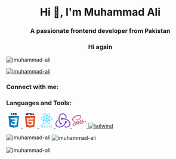 <h1 align="center">Hi 👋, I'm Muhammad Ali</h1>
<h3 align="center">A passionate frontend developer from Pakistan</h3>

<h3 align="center">Hi again</h3>
<p align="left"> <img src="https://komarev.com/ghpvc/?username=imuhammad-ali&label=Profile%20views&color=0e75b6&style=flat" alt="imuhammad-ali" /> </p>

<p align="left"> <a href="https://github.com/ryo-ma/github-profile-trophy"><img src="https://github-profile-trophy.vercel.app/?username=imuhammad-ali" alt="imuhammad-ali" /></a> </p>

<h3 align="left">Connect with me:</h3>
<p align="left">
</p>

<h3 align="left">Languages and Tools:</h3>
<p align="left"> <a href="https://www.w3schools.com/css/" target="_blank" rel="noreferrer"> <img src="https://raw.githubusercontent.com/devicons/devicon/master/icons/css3/css3-original-wordmark.svg" alt="css3" width="40" height="40"/> </a> <a href="https://www.w3.org/html/" target="_blank" rel="noreferrer"> <img src="https://raw.githubusercontent.com/devicons/devicon/master/icons/html5/html5-original-wordmark.svg" alt="html5" width="40" height="40"/> </a> <a href="https://reactjs.org/" target="_blank" rel="noreferrer"> <img src="https://raw.githubusercontent.com/devicons/devicon/master/icons/react/react-original-wordmark.svg" alt="react" width="40" height="40"/> </a> <a href="https://redux.js.org" target="_blank" rel="noreferrer"> <img src="https://raw.githubusercontent.com/devicons/devicon/master/icons/redux/redux-original.svg" alt="redux" width="40" height="40"/> </a> <a href="https://sass-lang.com" target="_blank" rel="noreferrer"> <img src="https://raw.githubusercontent.com/devicons/devicon/master/icons/sass/sass-original.svg" alt="sass" width="40" height="40"/> </a> <a href="https://tailwindcss.com/" target="_blank" rel="noreferrer"> <img src="https://www.vectorlogo.zone/logos/tailwindcss/tailwindcss-icon.svg" alt="tailwind" width="40" height="40"/> </a> </p>

<p><img align="left" src="https://github-readme-stats.vercel.app/api/top-langs?username=imuhammad-ali&show_icons=true&locale=en&layout=compact" alt="imuhammad-ali" /></p>

<p>&nbsp;<img align="center" src="https://github-readme-stats.vercel.app/api?username=imuhammad-ali&show_icons=true&locale=en" alt="imuhammad-ali" /></p>

<p><img align="center" src="https://github-readme-streak-stats.herokuapp.com/?user=imuhammad-ali&" alt="imuhammad-ali" /></p>
